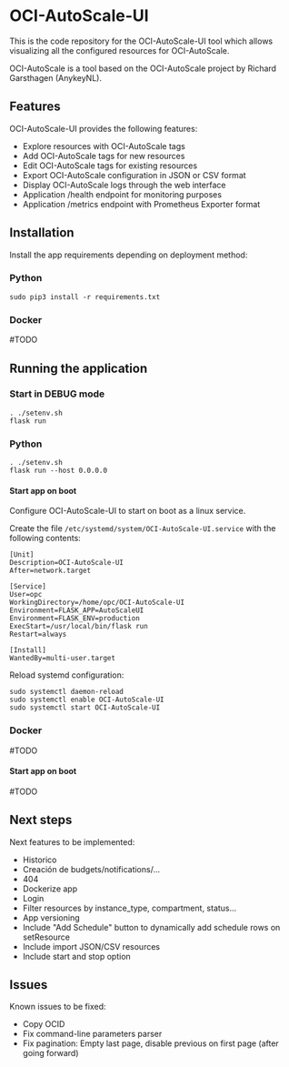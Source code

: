 # OCI-AutoScale-UI

This is the code repository for the OCI-AutoScale-UI tool which allows visualizing all the configured resources for OCI-AutoScale.

OCI-AutoScale is a tool based on the OCI-AutoScale project by Richard Garsthagen (AnykeyNL).

## Features

OCI-AutoScale-UI provides the following features:
- Explore resources with OCI-AutoScale tags
- Add OCI-AutoScale tags for new resources
- Edit OCI-AutoScale tags for existing resources
- Export OCI-AutoScale configuration in JSON or CSV format
- Display OCI-AutoScale logs through the web interface
- Application /health endpoint for monitoring purposes
- Application /metrics endpoint with Prometheus Exporter format

## Installation

Install the app requirements depending on deployment method:

### Python
```
sudo pip3 install -r requirements.txt
```

### Docker
#TODO

## Running the application

### Start in DEBUG mode
```
. ./setenv.sh
flask run
```

### Python
```
. ./setenv.sh
flask run --host 0.0.0.0
```

#### Start app on boot
Configure OCI-AutoScale-UI to start on boot as a linux service.

Create the file `/etc/systemd/system/OCI-AutoScale-UI.service` with the following contents:
```
[Unit]
Description=OCI-AutoScale-UI
After=network.target

[Service]
User=opc
WorkingDirectory=/home/opc/OCI-AutoScale-UI
Environment=FLASK_APP=AutoScaleUI
Environment=FLASK_ENV=production
ExecStart=/usr/local/bin/flask run
Restart=always

[Install]
WantedBy=multi-user.target
```

Reload systemd configuration:
```
sudo systemctl daemon-reload
sudo systemctl enable OCI-AutoScale-UI
sudo systemctl start OCI-AutoScale-UI
```

### Docker
#TODO

#### Start app on boot
#TODO

## Next steps
Next features to be implemented:
- Historico
- Creación de budgets/notifications/...
- 404
- Dockerize app
- Login
- Filter resources by instance_type, compartment, status...
- App versioning
- Include "Add Schedule" button to dynamically add schedule rows on setResource
- Include import JSON/CSV resources
- Include start and stop option

## Issues
Known issues to be fixed:
- Copy OCID
- Fix command-line parameters parser
- Fix pagination: Empty last page, disable previous on first page (after going forward)